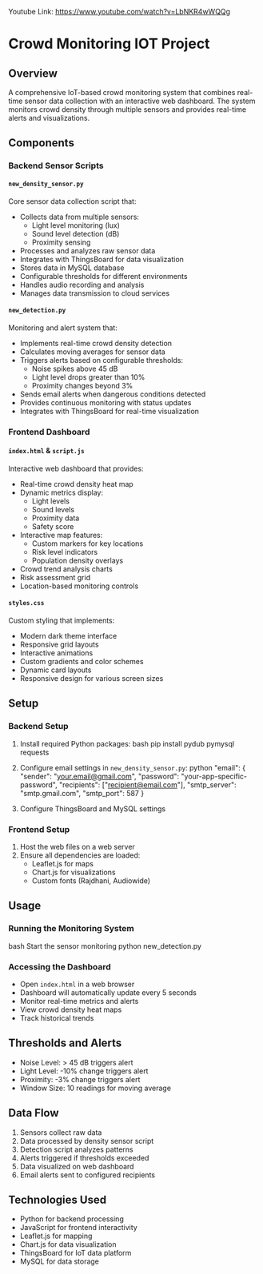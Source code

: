 Youtube Link: https://www.youtube.com/watch?v=LbNKR4wWQQg 

# Crowd Monitoring IOT Project

## Overview
A comprehensive IoT-based crowd monitoring system that combines real-time sensor data collection with an interactive web dashboard. The system monitors crowd density through multiple sensors and provides real-time alerts and visualizations.

## Components

### Backend Sensor Scripts

#### `new_density_sensor.py`
Core sensor data collection script that:
- Collects data from multiple sensors:
  - Light level monitoring (lux)
  - Sound level detection (dB)
  - Proximity sensing
- Processes and analyzes raw sensor data
- Integrates with ThingsBoard for data visualization
- Stores data in MySQL database
- Configurable thresholds for different environments
- Handles audio recording and analysis
- Manages data transmission to cloud services

#### `new_detection.py`
Monitoring and alert system that:
- Implements real-time crowd density detection
- Calculates moving averages for sensor data
- Triggers alerts based on configurable thresholds:
  - Noise spikes above 45 dB
  - Light level drops greater than 10%
  - Proximity changes beyond 3%
- Sends email alerts when dangerous conditions detected
- Provides continuous monitoring with status updates
- Integrates with ThingsBoard for real-time visualization

### Frontend Dashboard

#### `index.html` & `script.js`
Interactive web dashboard that provides:
- Real-time crowd density heat map
- Dynamic metrics display:
  - Light levels
  - Sound levels
  - Proximity data
  - Safety score
- Interactive map features:
  - Custom markers for key locations
  - Risk level indicators
  - Population density overlays
- Crowd trend analysis charts
- Risk assessment grid
- Location-based monitoring controls

#### `styles.css`
Custom styling that implements:
- Modern dark theme interface
- Responsive grid layouts
- Interactive animations
- Custom gradients and color schemes
- Dynamic card layouts
- Responsive design for various screen sizes

## Setup

### Backend Setup
1. Install required Python packages:
bash
pip install pydub pymysql requests

2. Configure email settings in `new_density_sensor.py`:
python
"email": {
"sender": "your.email@gmail.com",
"password": "your-app-specific-password",
"recipients": ["recipient@email.com"],
"smtp_server": "smtp.gmail.com",
"smtp_port": 587
}

3. Configure ThingsBoard and MySQL settings

### Frontend Setup
1. Host the web files on a web server
2. Ensure all dependencies are loaded:
   - Leaflet.js for maps
   - Chart.js for visualizations
   - Custom fonts (Rajdhani, Audiowide)

## Usage

### Running the Monitoring System
bash
Start the sensor monitoring
python new_detection.py

### Accessing the Dashboard
- Open `index.html` in a web browser
- Dashboard will automatically update every 5 seconds
- Monitor real-time metrics and alerts
- View crowd density heat maps
- Track historical trends

## Thresholds and Alerts
- Noise Level: > 45 dB triggers alert
- Light Level: -10% change triggers alert
- Proximity: -3% change triggers alert
- Window Size: 10 readings for moving average

## Data Flow
1. Sensors collect raw data
2. Data processed by density sensor script
3. Detection script analyzes patterns
4. Alerts triggered if thresholds exceeded
5. Data visualized on web dashboard
6. Email alerts sent to configured recipients

## Technologies Used
- Python for backend processing
- JavaScript for frontend interactivity
- Leaflet.js for mapping
- Chart.js for data visualization
- ThingsBoard for IoT data platform
- MySQL for data storage
